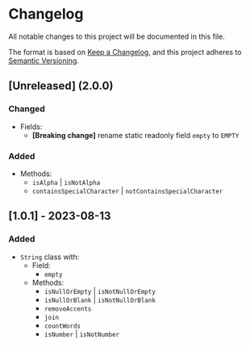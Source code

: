 # Changelog

All notable changes to this project will be documented in this file.

The format is based on [Keep a Changelog](https://keepachangelog.com/en/1.0.0/),
and this project adheres to [Semantic Versioning](https://semver.org/spec/v2.0.0.html).

## [Unreleased] (2.0.0)

### Changed 

- Fields:
  - **[Breaking change]** rename static readonly field `empty` to `EMPTY`

### Added

- Methods: 
  - `isAlpha` | `isNotAlpha`
  - `containsSpecialCharacter` | `notContainsSpecialCharacter`

## [1.0.1] - 2023-08-13

### Added

- `String` class with:
  - Field:
    - `empty`
  - Methods:
    - `isNullOrEmpty` | `isNotNullOrEmpty`
    - `isNullOrBlank` | `isNotNullOrBlank`
    - `removeAccents`
    - `join`
    - `countWords`
    - `isNumber` | `isNotNumber`
